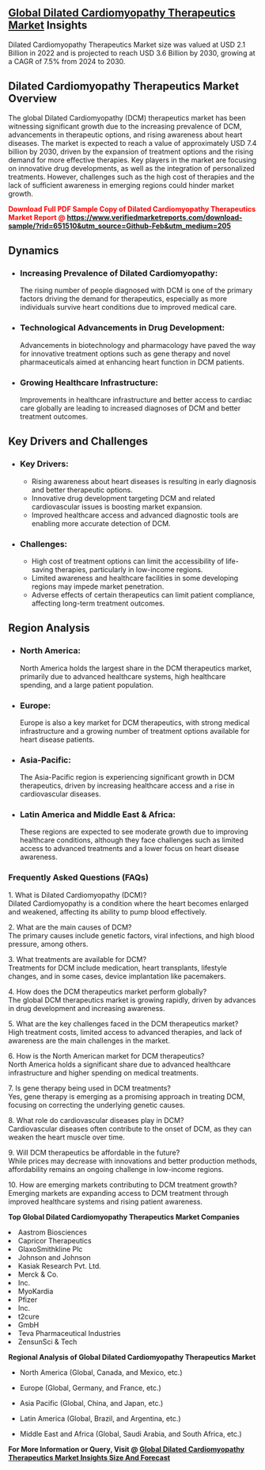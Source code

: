 <h2><a href="https://www.verifiedmarketreports.com/download-sample/?rid=651510&amp;utm_source=Github&amp;utm_medium=205" target="_blank">Global Dilated Cardiomyopathy Therapeutics Market</a> Insights</h2><p>Dilated Cardiomyopathy Therapeutics Market size was valued at USD 2.1 Billion in 2022 and is projected to reach USD 3.6 Billion by 2030, growing at a CAGR of 7.5% from 2024 to 2030.</p><p> <h2>Dilated Cardiomyopathy Therapeutics Market Overview</h2> <p>The global Dilated Cardiomyopathy (DCM) therapeutics market has been witnessing significant growth due to the increasing prevalence of DCM, advancements in therapeutic options, and rising awareness about heart diseases. The market is expected to reach a value of approximately USD 7.4 billion by 2030, driven by the expansion of treatment options and the rising demand for more effective therapies. Key players in the market are focusing on innovative drug developments, as well as the integration of personalized treatments. However, challenges such as the high cost of therapies and the lack of sufficient awareness in emerging regions could hinder market growth.</p> <p><strong><p><span class=""><span style="color: #ff0000;"><strong>Download Full PDF Sample Copy of Dilated Cardiomyopathy Therapeutics Market Report</strong> @ </span><a href="https://www.verifiedmarketreports.com/download-sample/?rid=651510&amp;utm_source=Github-Feb&amp;utm_medium=205" target="_blank">https://www.verifiedmarketreports.com/download-sample/?rid=651510&amp;utm_source=Github-Feb&amp;utm_medium=205</a></span></p></strong></p> <h2>Dynamics</h2> <ul> <li><h3>Increasing Prevalence of Dilated Cardiomyopathy:</h3> The rising number of people diagnosed with DCM is one of the primary factors driving the demand for therapeutics, especially as more individuals survive heart conditions due to improved medical care.</li> <li><h3>Technological Advancements in Drug Development:</h3> Advancements in biotechnology and pharmacology have paved the way for innovative treatment options such as gene therapy and novel pharmaceuticals aimed at enhancing heart function in DCM patients.</li> <li><h3>Growing Healthcare Infrastructure:</h3> Improvements in healthcare infrastructure and better access to cardiac care globally are leading to increased diagnoses of DCM and better treatment outcomes.</li> </ul> <h2>Key Drivers and Challenges</h2> <ul> <li><h3>Key Drivers:</h3> <ul> <li>Rising awareness about heart diseases is resulting in early diagnosis and better therapeutic options.</li> <li>Innovative drug development targeting DCM and related cardiovascular issues is boosting market expansion.</li> <li>Improved healthcare access and advanced diagnostic tools are enabling more accurate detection of DCM.</li> </ul> </li> <li><h3>Challenges:</h3> <ul> <li>High cost of treatment options can limit the accessibility of life-saving therapies, particularly in low-income regions.</li> <li>Limited awareness and healthcare facilities in some developing regions may impede market penetration.</li> <li>Adverse effects of certain therapeutics can limit patient compliance, affecting long-term treatment outcomes.</li> </ul> </li> </ul> <h2>Region Analysis</h2> <ul> <li><h3>North America:</h3> North America holds the largest share in the DCM therapeutics market, primarily due to advanced healthcare systems, high healthcare spending, and a large patient population.</li> <li><h3>Europe:</h3> Europe is also a key market for DCM therapeutics, with strong medical infrastructure and a growing number of treatment options available for heart disease patients.</li> <li><h3>Asia-Pacific:</h3> The Asia-Pacific region is experiencing significant growth in DCM therapeutics, driven by increasing healthcare access and a rise in cardiovascular diseases.</li> <li><h3>Latin America and Middle East & Africa:</h3> These regions are expected to see moderate growth due to improving healthcare conditions, although they face challenges such as limited access to advanced treatments and a lower focus on heart disease awareness.</li> </ul> <h3>Frequently Asked Questions (FAQs)</h3> <p>1. What is Dilated Cardiomyopathy (DCM)?<br> Dilated Cardiomyopathy is a condition where the heart becomes enlarged and weakened, affecting its ability to pump blood effectively.</p> <p>2. What are the main causes of DCM?<br> The primary causes include genetic factors, viral infections, and high blood pressure, among others.</p> <p>3. What treatments are available for DCM?<br> Treatments for DCM include medication, heart transplants, lifestyle changes, and in some cases, device implantation like pacemakers.</p> <p>4. How does the DCM therapeutics market perform globally?<br> The global DCM therapeutics market is growing rapidly, driven by advances in drug development and increasing awareness.</p> <p>5. What are the key challenges faced in the DCM therapeutics market?<br> High treatment costs, limited access to advanced therapies, and lack of awareness are the main challenges in the market.</p> <p>6. How is the North American market for DCM therapeutics?</br> North America holds a significant share due to advanced healthcare infrastructure and higher spending on medical treatments.</p> <p>7. Is gene therapy being used in DCM treatments?<br> Yes, gene therapy is emerging as a promising approach in treating DCM, focusing on correcting the underlying genetic causes.</p> <p>8. What role do cardiovascular diseases play in DCM?</br> Cardiovascular diseases often contribute to the onset of DCM, as they can weaken the heart muscle over time.</p> <p>9. Will DCM therapeutics be affordable in the future?<br> While prices may decrease with innovations and better production methods, affordability remains an ongoing challenge in low-income regions.</p> <p>10. How are emerging markets contributing to DCM treatment growth?<br> Emerging markets are expanding access to DCM treatment through improved healthcare systems and rising patient awareness.</p> </p><p><strong>Top Global Dilated Cardiomyopathy Therapeutics Market Companies</strong></p><div data-test-id=""><p><li>Aastrom Biosciences</li><li> Capricor Therapeutics</li><li> GlaxoSmithkline Plc</li><li> Johnson and Johnson</li><li> Kasiak Research Pvt. Ltd.</li><li> Merck & Co.</li><li> Inc.</li><li> MyoKardia</li><li> Pfizer</li><li> Inc.</li><li> t2cure</li><li> GmbH</li><li> Teva Pharmaceutical Industries</li><li> ZensunSci & Tech</li></p><div><strong>Regional Analysis of&nbsp;Global Dilated Cardiomyopathy Therapeutics Market</strong></div><ul><li dir="ltr"><p dir="ltr">North America&nbsp;(Global, Canada, and Mexico, etc.)</p></li><li dir="ltr"><p dir="ltr">Europe (Global, Germany, and France, etc.)</p></li><li dir="ltr"><p dir="ltr">Asia Pacific&nbsp;(Global, China, and Japan, etc.)</p></li><li dir="ltr"><p dir="ltr">Latin America&nbsp;(Global, Brazil, and Argentina, etc.)</p></li><li dir="ltr">Middle East and Africa&nbsp;(Global, Saudi Arabia, and South Africa, etc.)</li></ul><p><strong>For More Information or Query, Visit @&nbsp;</strong><strong><a href="https://www.verifiedmarketreports.com/product/dilated-cardiomyopathy-therapeutics-market/?utm_source=Github&amp;utm_medium=205" target="_blank">Global Dilated Cardiomyopathy Therapeutics Market Insights Size And Forecast</a></strong></p></div>
